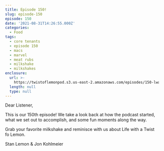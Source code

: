 ```yaml
---
title: Episode 150!
slug: episode-150
episode: 150
date: '2021-08-31T14:26:55.000Z'
categories:
  - Food
tags:
  - core tenants
  - episode 150
  - macs
  - marvel
  - meat rubs
  - milkshake
  - milkshakes
enclosure:
  url: >-
    https://twistoflemonpod.s3.us-east-2.amazonaws.com/episodes/150-lwatol-20210831.mp3
  length: null
  type: null
---
```


Dear Listener,

This is our 150th episode! We take a look back at how the podcast started, what we set out to accomplish, and some fun moments along the way.

Grab your favorite milkshake and reminisce with us about Life with a Twist fo Lemon.

Stan Lemon & Jon Kohlmeier
